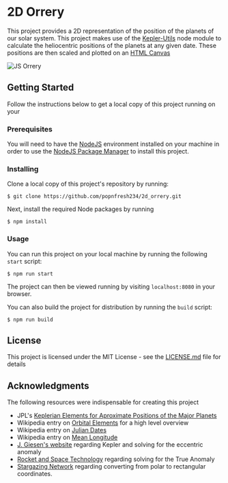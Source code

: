 # 2D Orrery
This project provides a 2D representation of the position of the planets of our solar system.  This project makes use of the [Kepler-Utils](https://www.npmjs.com/package/kepler-utils) node module to calculate the heliocentric positions of the planets at any given date.  These positions are then scaled and plotted on an [HTML Canvas](https://developer.mozilla.org/en-US/docs/Web/API/Canvas_API/Tutorial)

![JS Orrery](https://github.com/popnfresh234/2d_orrery/blob/master/docs/screenshot.png)


## Getting Started
Follow the instructions below to get a local copy of this project running on your

### Prerequisites
You will need to have the [NodeJS](https://nodejs.org/en/) environment installed on your machine in order to use the [NodeJS Package Manager](https://www.npmjs.com/) to install this project.

### Installing

Clone a local copy of this project's repository by running:

```
$ git clone https://github.com/popnfresh234/2d_orrery.git
```

Next, install the required Node packages by running

```
$ npm install
```

### Usage
You can run this project on your local machine by running the following `start` script:

```
$ npm run start
```

The project can then be viewed running by visiting `localhost:8080` in your browser.

You can also build the project for distribution by running the `build` script:

```
$ npm run build
```

## License

This project is licensed under the MIT License - see the [LICENSE.md](LICENSE.md) file for details

## Acknowledgments

The following resources were indispensable for creating this project

* JPL's [Keplerian Elements for Aproximate Positions of the Major Planets](https://ssd.jpl.nasa.gov/?planet_pos)
* Wikipedia entry on [Orbital Elements](https://en.wikipedia.org/wiki/Orbital_elements) for a high level overview
* Wikipedia entry on [Julian Dates](https://en.wikipedia.org/wiki/Julian_day#Converting_Gregorian_calendar_date_to_Julian_Day_Number)
* Wikipedia entry on [Mean Longitude](https://en.wikipedia.org/wiki/Mean_longitude)
* [J. Giesen's website](http://www.jgiesen.de/kepler/kepler.html) regarding Kepler and solving for the eccentric anomaly
* [Rocket and Space Technology](http://www.braeunig.us/space/plntpos.htm) regarding solving for the True Anomaly
* [Stargazing Network](http://www.stargazing.net/kepler/ellipse.html#twig04) regarding converting from polar to rectangular coordinates.
